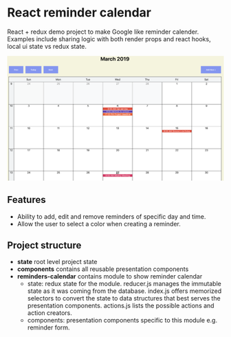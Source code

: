 # React reminder calendar

React + redux demo project to make Google like reminder calender. Examples include sharing logic with both render props and react hooks, local ui state vs redux state.

![Example](calendar.png)

## Features

* Ability to add, edit and remove reminders of specific day and time.
* Allow the user to select a color when creating a reminder.

## Project structure

* **state** root level project state
* **components** contains all reusable presentation components
* **reminders-calendar** contains module to show reminder calendar
  * state: redux state for the module. reducer.js manages the immutable state as it was coming from the database. index.js offers memorized selectors to convert the state to data structures that best serves the presentation components. actions.js lists the possible actions and action creators.
  * components: presentation components specific to this module e.g. reminder form.
